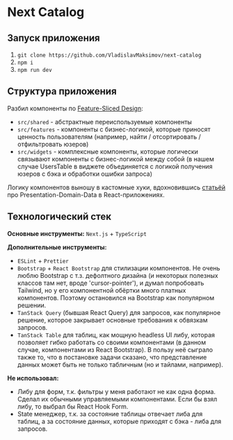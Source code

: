 # Next Catalog

## Запуск приложения

1. `git clone https://github.com/VladislavMaksimov/next-catalog`
2. `npm i`
3. `npm run dev`

## Структура приложения

Разбил компоненты по [Feature-Sliced Design](https://feature-sliced.design/):

- `src/shared` - абстрактные переиспользуемые компоненты
- `src/features` - компоненты с бизнес-логикой, которые приносят ценность пользователям (например, найти / отсортировать / отфильтровать юзеров)
- `src/widgets` - комплексные компоненты, которые логически связывают компоненты с бизнес-логикой между собой (в нашем случае UsersTable в виджете объединяется с логикой получения юзеров с бэка и обработки ошибки запроса)

Логику компонентов выношу в кастомные хуки, вдохновившись [статьёй](https://martinfowler.com/articles/modularizing-react-apps.html) про Presentation-Domain-Data в React-приложениях.

## Технологический стек

**Основные инструменты:** `Next.js` + `TypeScript`

**Дополнительные инструменты:**

- `ESLint` + `Prettier`
- `Bootstrap` + `React Bootstrap` для стилизации компонентов. Не очень люблю Bootstrap с т.з. дефолтного дизайна (и некоторых полезных классов там нет, вроде 'cursor-pointer'), и думал попробовать Tailwind, но у его компонентной обёртки много платных компонентов. Поэтому остановился на Bootstrap как популярном решении.
- `TanStack Query` (бывшая React Query) для запросов, как популярное решение, которое закрывает основные требования к обвязкам запросов.
- `TanStack Table` для таблиц, как мощную headless UI либу, которая позволяет гибко работать со своими компонентами (в данном случае, компонентами из React Bootstrap). В пользу неё сыграло также то, что в постановке задачи сказано, что представление данных может быть не только табличным (но и тайлами, например).

**Не использовал:**

- Либу для форм, т.к. фильтры у меня работают не как одна форма. Сделал их обычными управляемыми компонентами. Если бы взял либу, то выбрал бы React Hook Form.
- State менеджер, т.к. за состояние таблицы отвечает либа для таблиц, а за состояние данных, которые приходят с бэка - либа для запросов.
